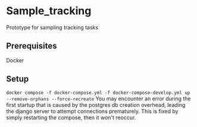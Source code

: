 # Sample_tracking
Prototype for sampling tracking tasks

## Prerequisites
Docker

## Setup
`docker compose -f docker-compose.yml -f docker-compose-develop.yml up --remove-orphans --force-recreate`
You may encounter an error during the first startup that is caused by the postgres db creation overhead, leading the django server to attempt connections prematurely.
This is fixed by simply restarting the compose, then it won't reoccur.


